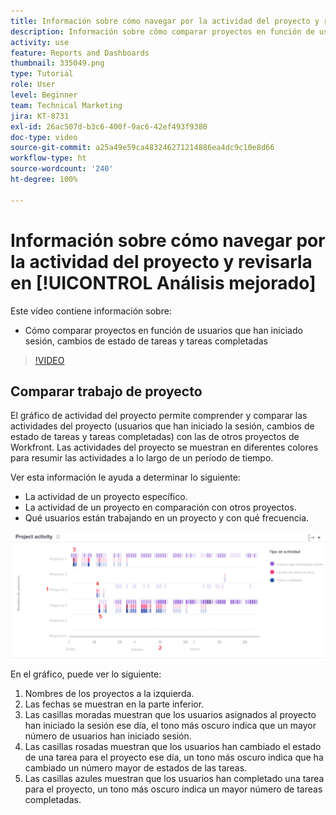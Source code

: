 ```yaml
---
title: Información sobre cómo navegar por la actividad del proyecto y revisarla en [!UICONTROL Análisis mejorado]
description: Información sobre cómo comparar proyectos en función de usuarios que han iniciado sesión, cambios de estado de tareas y tareas completadas en Workfront.
activity: use
feature: Reports and Dashboards
thumbnail: 335049.png
type: Tutorial
role: User
level: Beginner
team: Technical Marketing
jira: KT-8731
exl-id: 26ac507d-b3c6-400f-9ac6-42ef493f9380
doc-type: video
source-git-commit: a25a49e59ca483246271214886ea4dc9c10e8d66
workflow-type: ht
source-wordcount: '240'
ht-degree: 100%

---
```


# Información sobre cómo navegar por la actividad del proyecto y revisarla en [!UICONTROL Análisis mejorado]

Este vídeo contiene información sobre:

* Cómo comparar proyectos en función de usuarios que han iniciado sesión, cambios de estado de tareas y tareas completadas

>[!VIDEO](https://video.tv.adobe.com/v/335049/?quality=12&learn=on)

## Comparar trabajo de proyecto

El gráfico de actividad del proyecto permite comprender y comparar las actividades del proyecto (usuarios que han iniciado la sesión, cambios de estado de tareas y tareas completadas) con las de otros proyectos de Workfront. Las actividades del proyecto se muestran en diferentes colores para resumir las actividades a lo largo de un período de tiempo.

Ver esta información le ayuda a determinar lo siguiente:

* La actividad de un proyecto específico.
* La actividad de un proyecto en comparación con otros proyectos.
* Qué usuarios están trabajando en un proyecto y con qué frecuencia.

![Imagen que muestra la actividad del proyecto con números en las áreas descritas en las viñetas siguientes](assets/section-2-5.png)

En el gráfico, puede ver lo siguiente:

1. Nombres de los proyectos a la izquierda.
1. Las fechas se muestran en la parte inferior.
1. Las casillas moradas muestran que los usuarios asignados al proyecto han iniciado la sesión ese día, el tono más oscuro indica que un mayor número de usuarios han iniciado sesión.
1. Las casillas rosadas muestran que los usuarios han cambiado el estado de una tarea para el proyecto ese día, un tono más oscuro indica que ha cambiado un número mayor de estados de las tareas.
1. Las casillas azules muestran que los usuarios han completado una tarea para el proyecto, un tono más oscuro indica un mayor número de tareas completadas.
